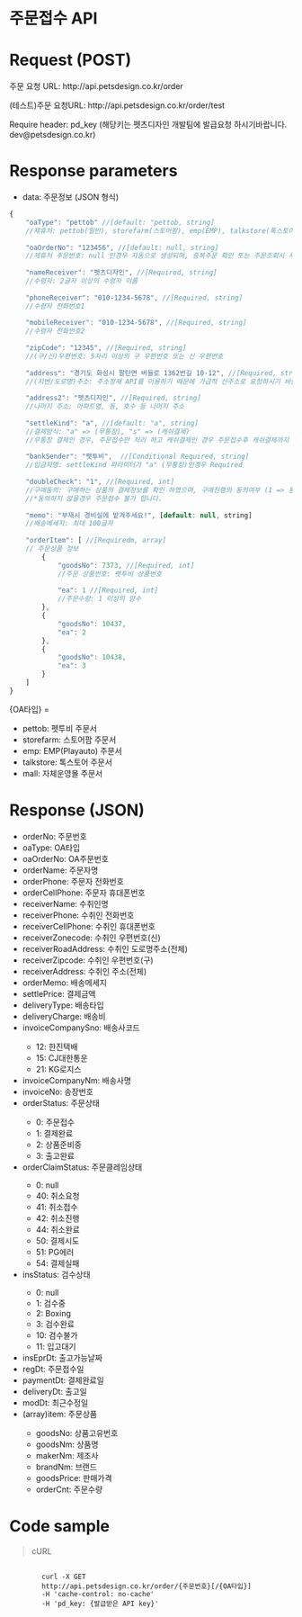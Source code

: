# 주문접수 API

# Request (POST)
<p>주문 요청 URL: http://api.petsdesign.co.kr/order</p>
<p>(테스트)주문 요청URL: http://api.petsdesign.co.kr/order/test</p>
<p>Require header: pd_key (해당키는 펫츠디자인 개발팀에 발급요청 하시기바랍니다. dev@petsdesign.co.kr)</p>

# Response parameters

<ul>
	<li>data: 주문정보 (JSON 형식)</li>
</ul>

``` js
{
	"oaType": "pettob" //[default: "pettob, string]
	//제휴처: pettob(일반), storefarm(스토어팜), emp(EMP), talkstore(톡스토어), mall(자사몰)
	
	"oaOrderNo": "123456", //[default: null, string]
	//제휴처 주문번호: null 인경우 자동으로 생성되며, 중복주문 확인 또는 주문조회시 사용 됩니다.
	
	"nameReceiver": "펫츠디자인", //[Required, string]
	//수령자: 2글자 이상의 수령자 이름
	
	"phoneReceiver": "010-1234-5678", //[Required, string]
	//수령자 전화번호1
	
	"mobileReceiver": "010-1234-5678", //[Required, string]
	//수령자 전화번호2
	
	"zipCode": "12345", //[Required, string]
	//(구/신)우편번호: 5자리 이상의 구 우편번호 또는 신 우편번호
	
	"address": "경기도 화성시 팔탄면 버들로 1362번길 10-12", //[Required, string]
	//(지번/도로명)주소: 주소정재 API를 이용하기 때문에 가급적 신주소로 요청하시기 바랍니다.
	
	"address2": "펫츠디자인", //[Required, string]
	//나머지 주소: 아파트명, 동, 호수 등 나머지 주소
	
	"settleKind": "a", //[default: "a", string]
	//결제방식: "a" => (무통장), "s" => (캐쉬결제)
	//무통장 결제인 경우, 주문접수만 처리 하고 캐쉬결제인 경우 주문접수후 캐쉬결제까지 처리합니다.
	
	"bankSender": "펫투비",  //[Conditional Required, string]
	//입금자명: settleKind 파라미터가 "a" (무통장)인경우 Required
	
	"doubleCheck": "1", //[Required, int]
	//구매동의: 구매하는 상품의 결제정보를 확인 하였으며, 구매진행의 동의여부 (1 => 동의, 0 => 동의하지 않음)
	//*동의하지 않을경우 주문접수 불가 합니다.
	
	"memo": "부재시 경비실에 맡겨주세요!", [default: null, string]
	//배송메세지: 최대 100글자
	
	"orderItem": [ //[Requiredm, array]
	// 주문상품 정보
		{
			"goodsNo": 7373, //[Required, int]
			//주문 상품번호: 펫투비 상품번호
			
			"ea": 1 //[Required, int]
			//주문수량: 1 이상의 양수
		},
		{
			"goodsNo": 10437,
			"ea": 2
		},
		{
			"goodsNo": 10438,
			"ea": 3
		}
	]
}
```


<p>
	{OA타입} = 
	<ul>
		<li>pettob: 펫투비 주문서</li>
		<li>storefarm: 스토어팜 주문서</li>
		<li>emp: EMP(Playauto) 주문서</li>
		<li>talkstore: 톡스토어 주문서</li>
		<li>mall: 자체운영몰 주문서</li>
	</ul>
</p>

# Response (JSON)
<ul>
  <li>orderNo: 주문번호</li>
  <li>oaType: OA타입</li>
  <li>oaOrderNo: OA주문번호</li>
  <li>orderName: 주문자명</li>
  <li>orderPhone: 주문자 전화번호</li>
  <li>orderCellPhone: 주문자 휴대폰번호</li>
  <li>receiverName: 수취인명</li>
  <li>receiverPhone: 수취인 전화번호</li>
  <li>receiverCellPhone: 수취인 휴대폰번호</li>
  <li>receiverZonecode: 수취인 우편번호(신)</li>
  <li>receiverRoadAddress: 수취인 도로명주소(전체)</li>
  <li>receiverZipcode: 수취인 우편번호(구)</li>
  <li>receiverAddress: 수취인 주소(전체)</li>
  <li>orderMemo: 배송메세지</li>
  <li>settlePrice: 결제금액</li>
  <li>deliveryType: 배송타입</li>
  <li>deliveryCharge: 배송비</li>
  <li>invoiceCompanySno: 배송사코드</li>
	<ul>
		<li>12: 한진택배</li>
		<li>15: CJ대한통운</li>
		<li>21: KG로지스</li>
	</ul>
  <li>invoiceCompanyNm: 배송사명</li>
  <li>invoiceNo: 송장번호</li>
  <li>orderStatus: 주문상태</li>
	<ul>
		<li>0: 주문접수</li>
		<li>1: 결제완료</li>
		<li>2: 상품준비중</li>
		<li>3: 출고완료</li>
	</ul>
  <li>orderClaimStatus: 주문클레임상태</li>
	<ul>
		<li>0: null</li>
		<li>40: 취소요청</li>
		<li>41: 취소접수</li>
		<li>42: 취소진행</li>
		<li>44: 취소완료</li>
		<li>50: 결제시도</li>
		<li>51: PG에러</li>
		<li>54: 결제실패</li>
	</ul>
  <li>insStatus: 검수상태</li>
	<ul>
		<li>0: null</li>
		<li>1: 검수중</li>
		<li>2: Boxing</li>
		<li>3: 검수완료</li>
		<li>10: 검수불가</li>
		<li>11: 입고대기</li>
	</ul>
  <li>insEprDt: 출고가능날짜</li>
  <li>regDt: 주문접수일</li>
  <li>paymentDt: 결제완료일</li>
  <li>deliveryDt: 출고일</li>
  <li>modDt: 최근수정일</li>
  
  <li>(array)item: 주문상품</li>
	<ul>
		<li>goodsNo: 상품고유번호</li>
		<li>goodsNm: 상품명</li>
		<li>makerNm: 제조사</li>
		<li>brandNm: 브랜드</li>
		<li>goodsPrice: 판매가격</li>
		<li>orderCnt: 주문수량</li>
	</ul>
  
</ul>

# Code sample
<blockquote>
	<p>cURL</p>
</blockquote>
<pre>
	<code>
		curl -X GET
		http://api.petsdesign.co.kr/order/{주문번호}[/{OA타입}]
		-H 'cache-control: no-cache'
		-H 'pd_key: {발급받은 API key}'
	</code>
</pre>
